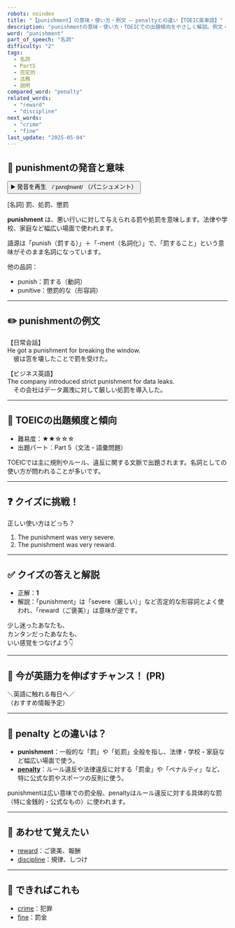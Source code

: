 ```yaml
---
robots: noindex
title: "【punishment】の意味・使い方・例文 ― penaltyとの違い【TOEIC英単語】"
description: "punishmentの意味・使い方・TOEICでの出題傾向をやさしく解説。例文・クイズ付きでpenaltyとの違いもわかりやすく学べます。"
word: "punishment"
part_of_speech: "名詞"
difficulty: "2"
tags:
  - 名詞
  - Part5
  - 否定的
  - 法務
  - 説明
compared_word: "penalty"
related_words:
  - "reward"
  - "discipline"
next_words:
  - "crime"
  - "fine"
last_update: "2025-05-04"
---
```


## 🔰 punishmentの発音と意味

<button class="play-audio" onclick="playTTS('punishment')">
  <span class="play-audio-main">
    ▶️ 発音を再生　/ˈpʌnɪʃmənt/
  </span>
  <span class="play-audio-sub">
    （パニシュメント）
  </span>
</button>

[名詞] 罰、処罰、懲罰

**punishment** は、悪い行いに対して与えられる罰や処罰を意味します。法律や学校、家庭など幅広い場面で使われます。

語源は「punish（罰する）」＋「-ment（名詞化）」で、「罰すること」という意味がそのまま名詞になっています。

他の品詞：  
- punish：罰する（動詞）
- punitive：懲罰的な（形容詞）

---

## ✏️ punishmentの例文

【日常会話】  
He got a punishment for breaking the window.  
　彼は窓を壊したことで罰を受けた。

【ビジネス英語】  
The company introduced strict punishment for data leaks.  
　その会社はデータ漏洩に対して厳しい処罰を導入した。

---

## 🎯 TOEICの出題頻度と傾向

- 難易度：★★☆☆☆
- 出題パート：Part 5（文法・語彙問題）

TOEICでは主に規則やルール、違反に関する文脈で出題されます。名詞としての使い方が問われることが多いです。

---

## ❓ クイズに挑戦！

正しい使い方はどっち？

1. The punishment was very severe.  
2. The punishment was very reward.

---

## ✅ クイズの答えと解説

- 正解：**1**
- 解説：「punishment」は「severe（厳しい）」など否定的な形容詞とよく使われ、「reward（ご褒美）」は意味が逆です。

少し迷ったあなたも、  
カンタンだったあなたも、  
いい感覚をつなげよう👇️

---

## 🚀 今が英語力を伸ばすチャンス！ (PR)

<div class="info-center">
＼英語に触れる毎日へ／<br>  
（おすすめ情報予定）
</div>

---

## 🤔  penalty との違いは？

- **punishment**：一般的な「罰」や「処罰」全般を指し、法律・学校・家庭など幅広い場面で使う。
- **[penalty](/word/penalty/)**：ルール違反や法律違反に対する「罰金」や「ペナルティ」など、特に公式な罰やスポーツの反則に使う。

punishmentは広い意味での罰全般、penaltyはルール違反に対する具体的な罰（特に金銭的・公式なもの）に使われます。

---

## 🧩 あわせて覚えたい

- [reward](/word/reward/)：ご褒美、報酬
- [discipline](/word/discipline/)：規律、しつけ

---

## 📖 できればこれも

- [crime](/word/crime/)：犯罪
- [fine](/word/fine/)：罰金

<!-- cvid: aid21_bid34 -->
